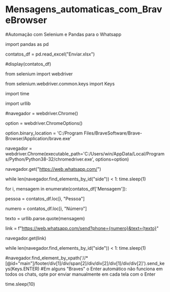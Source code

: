 # Mensagens_automaticas_com_BraveBrowser
#Automação com Selenium e Pandas para o Whatsapp


import pandas as pd

contatos_df = pd.read_excel("Enviar.xlsx")

#display(contatos_df)

from selenium import webdriver

from selenium.webdriver.common.keys import Keys

import time

import urllib

#navegador = webdriver.Chrome()

option = webdriver.ChromeOptions()

option.binary_location = 'C:/Program Files/BraveSoftware/Brave-Browser/Application/brave.exe'

navegador = webdriver.Chrome(executable_path='C:/Users/win/AppData/Local/Programs/Python/Python38-32/chromedriver.exe', options=option)

navegador.get("https://web.whatsapp.com/")

while len(navegador.find_elements_by_id("side")) < 1:
    time.sleep(1)

for i, mensagem in enumerate(contatos_df['Mensagem']):

  pessoa = contatos_df.loc[i, "Pessoa"]
    
  numero = contatos_df.loc[i, "Número"]
    
  texto = urllib.parse.quote(mensagem)
    
  link = f"https://web.whatsapp.com/send?phone={numero}&text={texto}"
    
  navegador.get(link)
    
  while len(navegador.find_elements_by_id("side")) < 1:
      time.sleep(1)
        
  #navegador.find_element_by_xpath('//*[@id="main"]/footer/div[1]/div/span[2]/div/div[2]/div[1]/div/div[2]').send_keys(Keys.ENTER)
  #Em alguns "Braves" o Enter automático não funciona em todos os chats, opte por enviar manualmente em cada tela com o Enter
    
  time.sleep(10)



